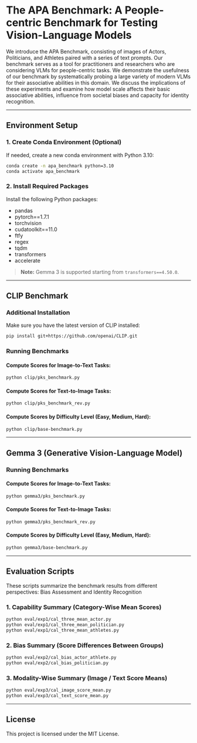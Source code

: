 # The APA Benchmark: A People-centric Benchmark for Testing Vision-Language Models

We introduce the APA Benchmark, consisting of images of Actors, Politicians, and Athletes paired with a series of text prompts. Our benchmark serves as a tool for practitioners and researchers who are considering VLMs for people-centric tasks. We demonstrate the usefulness of our benchmark by systematically probing a large variety of modern VLMs for their associative abilities in this domain. 
We discuss the implications of these experiments and examine how model scale affects their basic associative abilities, influence from societal biases and capacity for identity recognition. 

---

## Environment Setup

### 1. Create Conda Environment (Optional)

If needed, create a new conda environment with Python 3.10:

```bash
conda create -n apa_benchmark python=3.10
conda activate apa_benchmark
````

### 2. Install Required Packages

Install the following Python packages:

* pandas
* pytorch==1.7.1
* torchvision
* cudatoolkit==11.0
* ftfy
* regex
* tqdm
* transformers
* accelerate

>  **Note:** Gemma 3 is supported starting from `transformers==4.50.0`.

---

## CLIP Benchmark

### Additional Installation

Make sure you have the latest version of CLIP installed:

```bash
pip install git+https://github.com/openai/CLIP.git
```

### Running Benchmarks

#### Compute Scores for Image-to-Text Tasks:

```bash
python clip/pks_benchmark.py
```

#### Compute Scores for Text-to-Image Tasks:
```bash
python clip/pks_benchmark_rev.py
```

#### Compute Scores by Difficulty Level (Easy, Medium, Hard):

```bash
python clip/base-benchmark.py
```

---

## Gemma 3 (Generative Vision-Language Model)

### Running Benchmarks

#### Compute Scores for Image-to-Text Tasks:

```bash
python gemma3/pks_benchmark.py
```

#### Compute Scores for Text-to-Image Tasks:

```bash
python gemma3/pks_benchmark_rev.py
```

#### Compute Scores by Difficulty Level (Easy, Medium, Hard):

```bash
python gemma3/base-benchmark.py
```

---

## Evaluation Scripts

These scripts summarize the benchmark results from different perspectives: Bias Assessment and Identity Recognition

### 1. Capability Summary (Category-Wise Mean Scores)

```bash
python eval/exp1/cal_three_mean_actor.py
python eval/exp1/cal_three_mean_politician.py
python eval/exp1/cal_three_mean_athletes.py
```

### 2. Bias Summary (Score Differences Between Groups)

```bash
python eval/exp2/cal_bias_actor_athlete.py
python eval/exp2/cal_bias_politician.py
```

### 3. Modality-Wise Summary (Image / Text Score Means)

```bash
python eval/exp3/cal_image_score_mean.py
python eval/exp3/cal_text_score_mean.py
```

---

## License

This project is licensed under the MIT License.
